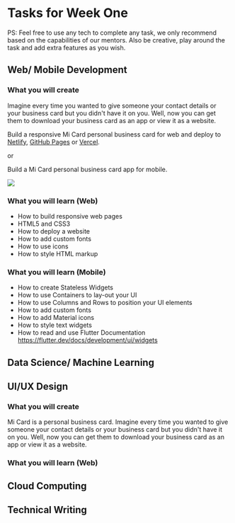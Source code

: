 # Tasks for Week One

PS: Feel free to use any tech to complete any task, we only recommend based on the capabilities of our mentors. Also be creative, play around the task and add extra features as you wish.

## Web/ Mobile Development

### What you will create

Imagine every time you wanted to give someone your contact details or your business card but you didn't have it on you. Well, now you can get them to download your business card as an app or view it as a website.

Build a responsive Mi Card personal business card for web and deploy to [Netlify](https://netlify.com/), [GitHub Pages](https://pages.github.com/) or [Vercel](https://vercel.com).

or

Build a Mi Card personal business card app for mobile.

![](https://github.com/devclokoja/weekly-challenges/blob/master/_assets/Screenshot_20200519-191605.png?raw=true)

### What you will learn (Web)

- How to build responsive web pages
- HTML5 and CSS3
- How to deploy a website
- How to add custom fonts
- How to use icons
- How to style HTML markup

### What you will learn (Mobile)

- How to create Stateless Widgets
- How to use Containers to lay-out your UI
- How to use Columns and Rows to position your UI elements
- How to add custom fonts
- How to add Material icons
- How to style text widgets
- How to read and use Flutter Documentation https://flutter.dev/docs/development/ui/widgets

## Data Science/ Machine Learning

## UI/UX Design

### What you will create

Mi Card is a personal business card. Imagine every time you wanted to give someone your contact details or your business card but you didn't have it on you. Well, now you can get them to download your business card as an app or view it as a website.

### What you will learn (Web)

## Cloud Computing

## Technical Writing

